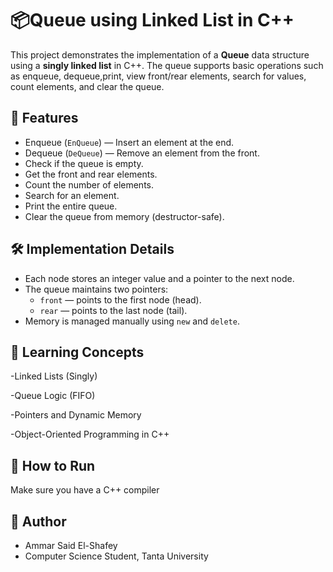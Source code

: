 # 📦Queue using Linked List in C++

This project demonstrates the implementation of a **Queue** data structure using a **singly linked list** in C++.
The queue supports basic operations such as enqueue, dequeue,print, view front/rear elements, search for values, count elements, and clear the queue.

## 📌 Features

- Enqueue (`EnQueue`) — Insert an element at the end.
- Dequeue (`DeQueue`) — Remove an element from the front.
- Check if the queue is empty.
- Get the front and rear elements.
- Count the number of elements.
- Search for an element.
- Print the entire queue.
- Clear the queue from memory (destructor-safe).

## 🛠️ Implementation Details

- Each node stores an integer value and a pointer to the next node.
- The queue maintains two pointers:
  - `front` — points to the first node (head).
  - `rear` — points to the last node (tail).
- Memory is managed manually using `new` and `delete`.

## 🧠 Learning Concepts
-Linked Lists (Singly)

-Queue Logic (FIFO)

-Pointers and Dynamic Memory

-Object-Oriented Programming in C++
## 🔧 How to Run
Make sure you have a C++ compiler
## 👤 Author
- Ammar Said El-Shafey
- Computer Science Student, Tanta University

